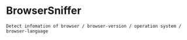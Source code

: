# BrowserSniffer
    Detect infomation of browser / browser-version / operation system / browser-language
